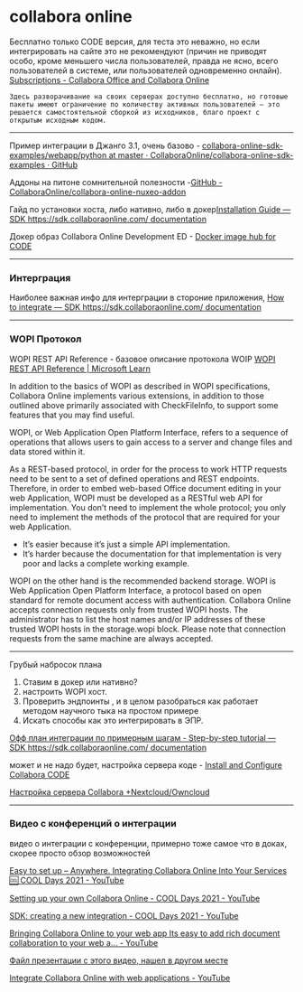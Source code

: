 collabora online
================
Бесплатно только CODE версия, для теста это неважно, но если интегрировать на сайте это не рекомендуют (причин не приводят особо, кроме меньшего числа пользователей, правда не ясно, всего пользователей в системе, или пользователей одновременно онлайн).
[Subscriptions - Collabora Office and Collabora Online](https://www.collaboraoffice.com/subscriptions/)

``Здесь разворачивание на своих серверах доступно бесплатно, но готовые пакеты имеют ограничение по количеству активных пользователей — это решается самостоятельной сборкой из исходников, благо проект с открытым исходным кодом. ``

---
Пример интеграции в Джанго 3.1, очень базово -  [collabora-online-sdk-examples/webapp/python at master · CollaboraOnline/collabora-online-sdk-examples · GitHub](https://github.com/CollaboraOnline/collabora-online-sdk-examples/tree/master/webapp/python)

Аддоны на питоне сомнительной полезности -[GitHub - CollaboraOnline/collabora-online-nuxeo-addon](https://github.com/CollaboraOnline/collabora-online-nuxeo-addon)


Гайд по установки хоста, либо нативно, либо в докер[Installation Guide — SDK https://sdk.collaboraonline.com/ documentation](https://sdk.collaboraonline.com/docs/installation/index.html)

Докер образ Collabora Online Development ED - [Docker image hub for CODE](https://hub.docker.com/r/collabora/code/)

---

### Интерграция

Наиболее важная инфо для интерграции в стороние приложения, [How to integrate — SDK https://sdk.collaboraonline.com/ documentation](https://sdk.collaboraonline.com/docs/How_to_integrate.html)

---
### WOPI Протокол

WOPI REST API Reference - базовое описание протокола WOIP
 [WOPI REST API Reference | Microsoft Learn](https://learn.microsoft.com/en-us/microsoft-365/cloud-storage-partner-program/rest/)

In addition to the basics of WOPI as described in WOPI specifications, Collabora Online implements various extensions, in addition to those outlined above primarily associated with CheckFileInfo, to support some features that you may find useful.


  WOPI, or Web Application Open Platform Interface, refers to a sequence of operations that allows users to gain access to a server and change files and data stored within it.

As a REST-based protocol, in order for the process to work HTTP requests need to be sent to a set of defined operations and REST endpoints. Therefore, in order to embed web-based Office document editing in your web Application, WOPI must be developed as a RESTful web API for implementation. You don’t need to implement the whole protocol; you only need to implement the methods of the protocol that are required for your web Application.

- It’s easier because it’s just a simple API implementation.
- It’s harder because the documentation for that implementation is very poor and lacks a complete working example.


WOPI on the other hand is the recommended backend storage. WOPI is Web Application Open Platform Interface, a protocol based on open standard for remote document access with authentication. Collabora Online accepts connection requests only from trusted WOPI hosts. The administrator has to list the host names and/or IP addresses of these trusted WOPI hosts in the storage.wopi block. Please note that connection requests from the same machine are always accepted.

---
Грубый набросок плана

1) Ставим в докер или нативно?
2) настроить WOPI хост.
3) Проверить эндпоинты , и в целом разобраться как работает методом научного тыка на простом примере
4) Искать способы как это интегрировать в ЭПР.

[Офф план интеграции по примерным шагам - Step-by-step tutorial — SDK https://sdk.collaboraonline.com/ documentation](https://sdk.collaboraonline.com/docs/Step_by_step_tutorial.html)

может и не надо будет, настройка сервера коде - [Install and Configure Collabora CODE](https://www.linode.com/docs/guides/how-to-install-collabora-code/)

[Настройка сервера Collabora +Nextcloud/Owncloud](https://www.dmosk.ru/miniinstruktions.php?mini=collabora-nextcloud&ysclid=lur06lwih558323992)


---
### Видео с конференций о интеграции

видео о интеграции с конференции, примерно тоже самое что в доках, скорее просто обзор возможностей 

 [Easy to set up – Anywhere. Integrating Collabora Online Into Your Services 🆒 COOL Days 2021 - YouTube](https://www.youtube.com/watch?v=K8Dw7CWZkVc)

[Setting up your own Collabora Online - COOL Days 2021 - YouTube](https://www.youtube.com/watch?v=m-N_wnV-eJw)

[SDK: creating a new integration - COOL Days 2021 - YouTube](https://www.youtube.com/watch?v=Gy6MFHYugN4&list=PLeh8MeOzF8jals5oAfZlYmksVaLfY6Wxv&index=3)

[Bringing Collabora Online to your web app Its easy to add rich document collaboration to your web a… - YouTube](https://www.youtube.com/watch?v=H7HfbZBycRU)

[Файл презентации с этого видео, нашел в другом месте](https://archive.fosdem.org/2020/schedule/event/bringing_collabora_online_webapp/attachments/slides/4143/export/events/attachments/bringing_collabora_online_webapp/slides/4143/collaborative.pdf)

[Integrate Collabora Online with web applications - YouTube](https://www.youtube.com/watch?v=xaN10p5inx8)


